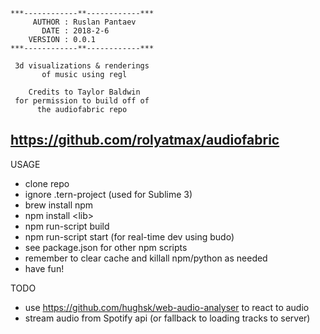 
    ***------------**------------***   
         AUTHOR : Ruslan Pantaev
           DATE : 2018-2-6
        VERSION : 0.0.1
    ***------------**------------***

     3d visualizations & renderings
           of music using regl
             
        Credits to Taylor Baldwin
     for permission to build off of
          the audiofabric repo
   https://github.com/rolyatmax/audiofabric   
   ---   
USAGE
* clone repo
* ignore .tern-project (used for Sublime 3)
* brew install npm
* npm install \<lib>
* npm run-script build
* npm run-script start (for real-time dev using budo)
* see package.json for other npm scripts
* remember to clear cache and killall npm/python as needed
* have fun!
   
TODO
* use https://github.com/hughsk/web-audio-analyser to react to audio
* stream audio from Spotify api (or fallback to loading tracks to server)
